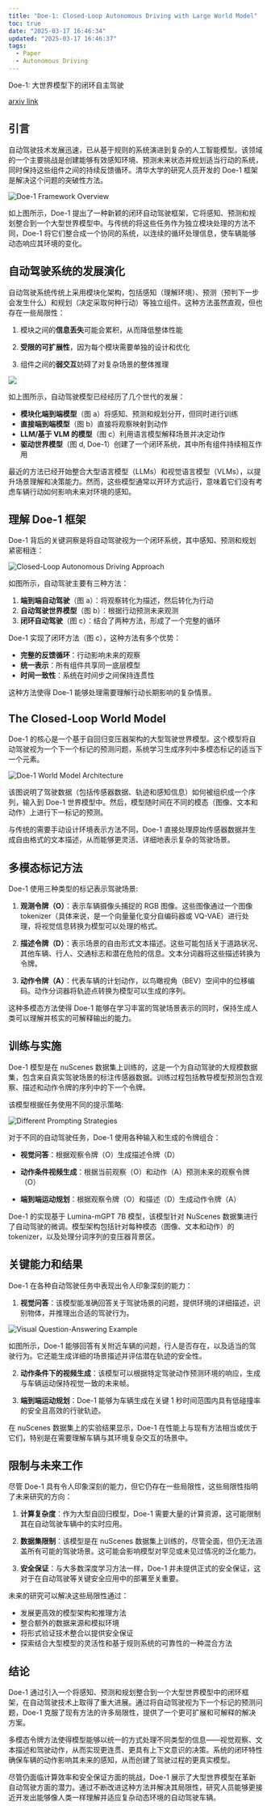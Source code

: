 ```yaml
---
title: "Doe-1: Closed-Loop Autonomous Driving with Large World Model"
toc: true
date: "2025-03-17 16:46:34"
updated: "2025-03-17 16:46:37"
tags:
  - Paper
  - Autonomous Driving
---
```


Doe-1: 大世界模型下的闭环自主驾驶

[arxiv link](https://arxiv.org/abs/2412.09627)

## 引言

自动驾驶技术发展迅速，已从基于规则的系统演进到复杂的人工智能模型。该领域的一个主要挑战是创建能够有效感知环境、预测未来状态并规划适当行动的系统，同时保持这些组件之间的持续反馈循环。清华大学的研究人员开发的 Doe-1 框架是解决这个问题的突破性方法。

![Doe-1 Framework Overview](F1.png)

如上图所示，Doe-1 提出了一种新颖的闭环自动驾驶框架，它将感知、预测和规划整合到一个大型世界模型中。与传统的将这些任务作为独立模块处理的方法不同，Doe-1 将它们整合成一个协同的系统，以连续的循环处理信息，使车辆能够动态响应其环境的变化。

## 自动驾驶系统的发展演化

自动驾驶系统传统上采用模块化架构，包括感知（理解环境）、预测（预判下一步会发生什么）和规划（决定采取何种行动）等独立组件。这种方法虽然直观，但也存在一些局限性：

1. 模块之间的**信息丢失**可能会累积，从而降低整体性能

2. **受限的可扩展性**，因为每个模块需要单独的设计和优化

3. 组件之间的**弱交互**妨碍了对复杂场景的整体推理

![](x3.png)

如上图所示，自动驾驶模型已经经历了几个世代的发展：

- **模块化端到端模型**（图 a）将感知、预测和规划分开，但同时进行训练
- **直接端到端模型**（图 b）直接将观察映射到动作
- **LLM/基于 VLM 的模型**（图 c）利用语言模型解释场景并决定动作
- **驱动世界模型**（图 d, Doe-1）创建了一个闭环系统，其中所有组件持续相互作用

最近的方法已经开始整合大型语言模型（LLMs）和视觉语言模型（VLMs），以提升场景理解和决策能力。然而，这些模型通常以开环方式运行，意味着它们没有考虑车辆行动如何影响未来对环境的感知。

## 理解 Doe-1 框架

Doe-1 背后的关键洞察是将自动驾驶视为一个闭环系统，其中感知、预测和规划紧密相连：

![Closed-Loop Autonomous Driving Approach](x4.png)

如图所示，自动驾驶主要有三种方法：

1. **端到端自动驾驶**（图 a）：将观察转化为描述，然后转化为行动
2. **自动驾驶世界模型**（图 b）：根据行动预测未来观测
3. **闭环自动驾驶**（图 c）：结合了两种方法，形成了一个完整的循环

Doe-1 实现了闭环方法（图 c），这种方法有多个优势：

- **完整的反馈循环**：行动影响未来的观察
- **统一表示**：所有组件共享同一底层模型
- **时间一致性**：系统在时间步之间保持连贯性

这种方法使得 Doe-1 能够处理需要理解行动长期影响的复杂情景。

## The Closed-Loop World Model

Doe-1 的核心是一个基于自回归变压器架构的大型驾驶世界模型。这个模型将自动驾驶视为一个下一个标记的预测问题，系统学习生成序列中多模态标记的适当下一个元素。

![Doe-1 World Model Architecture](x5.png)

该图说明了驾驶数据（包括传感器数据、轨迹和感知信息）如何被组织成一个序列，输入到 Doe-1 世界模型中。然后，模型随时间在不同的模态（图像、文本和动作）上进行下一标记的预测。

与传统的需要手动设计环境表示方法不同，Doe-1 直接处理原始传感器数据并生成自由格式的文本描述，从而能够更灵活、详细地表示复杂的驾驶场景。

## 多模态标记方法

Doe-1 使用三种类型的标记表示驾驶场景:

1. **观测令牌（O）**：表示车辆摄像头捕捉的 RGB 图像。这些图像通过一个图像 tokenizer（具体来说，是一个向量量化变分自编码器或 VQ-VAE）进行处理，将视觉信息转换为模型可以处理的格式。

2. **描述令牌（D）**：表示场景的自由形式文本描述。这些可能包括关于道路状况、其他车辆、行人、交通标志和潜在危险的信息。文本分词器将这些描述转换为令牌。

3. **动作令牌（A）**：代表车辆的计划动作，以鸟瞰视角（BEV）空间中的位移编码。动作分词器将轨迹点转换为模型可以生成的序列。

这种多模态方法使得 Doe-1 能够在学习丰富的驾驶场景表示的同时，保持生成人类可以理解并核实的可解释输出的能力。

## 训练与实施

Doe-1 模型是在 nuScenes 数据集上训练的，这是一个为自动驾驶的大规模数据集，包含来自真实驾驶场景的标注传感器数据。训练过程包括教导模型预测包含观察、描述和动作令牌的序列中的下一个令牌。

该模型根据任务使用不同的提示策略:

![Different Prompting Strategies](x6.png)

对于不同的自动驾驶任务，Doe-1 使用各种输入和生成的令牌组合：

- **视觉问答**：根据观察令牌（O）生成描述令牌（D）

- **动作条件视频生成**：根据当前观察（O）和动作（A）预测未来的观察令牌（O）

- **端到端运动规划**：根据观察令牌（O）和描述（D）生成动作令牌（A）

Doe-1 的实现基于 Lumina-mGPT 7B 模型，该模型针对 NuScenes 数据集进行了自动驾驶的微调。模型架构包括针对每种模态（图像、文本和动作）的 tokenizer，以及处理分词序列的变压器背景区。

## 关键能力和结果

Doe-1 在各种自动驾驶任务中表现出令人印象深刻的能力：

1. **视觉问答**：该模型能准确回答关于驾驶场景的问题，提供环境的详细描述，识别物体，并推理出合适的驾驶行为。

![Visual Question-Answering Example](x7.png)

如图所示，Doe-1 能够回答有关附近车辆的问题，行人是否存在，以及适当的驾驶行为。它还能生成详细的场景描述并评估潜在轨迹的安全性。

2. **动作条件下的视频生成**：该模型可以根据特定驾驶动作预测环境的响应，生成与车辆运动保持视觉一致的未来帧。

3. **端到端运动规划**：Doe-1 能够为车辆生成在关键 1 秒时间范围内具有低碰撞率的安全且高效的行驶轨迹。

在 nuScenes 数据集上的实验结果显示，Doe-1 在性能上与现有方法相当或优于它们，特别是在需要理解车辆与其环境复杂交互的场景中。

## 限制与未来工作

尽管 Doe-1 具有令人印象深刻的能力，但它仍存在一些局限性，这些局限性指明了未来研究的方向：

1. **计算复杂度**：作为大型自回归模型，Doe-1 需要大量的计算资源，这可能限制其在自动驾驶车辆中的实时应用。

2. **数据集限制**：该模型是在 nuScenes 数据集上训练的，尽管全面，但仍无法涵盖所有可能的驾驶场景。这可能会影响模型对罕见或未见过情况的泛化能力。

3. **安全保证**：与大多数深度学习方法一样，Doe-1 并未提供正式的安全保证，这对于在自动驾驶等关键安全应用中的部署至关重要。

未来的研究可以解决这些局限性通过：

- 发展更高效的模型架构和推理方法
- 整合额外的数据来源和模拟环境
- 将形式验证技术整合以提供安全保证
- 探索结合大型模型的灵活性和基于规则系统的可靠性的一种混合方法

## 结论

Doe-1 通过引入一个将感知、预测和规划整合到一个大型世界模型中的闭环框架，在自动驾驶技术上取得了重大进展。通过将自动驾驶视为下一个标记的预测问题，Doe-1 克服了现有方法的许多局限性，提供了一个更可扩展和可解释的解决方案。

多模态令牌方法使得模型能够以统一的方式处理不同类型的信息——视觉观察、文本描述和驾驶动作，从而实现更连贯、更具有上下文意识的决策。系统的闭环特性确保车辆的动作影响其未来的感知，从而创建了驾驶过程的更真实模型。

尽管仍面临计算效率和安全保证方面的挑战，Doe-1 展示了大型世界模型在革新自动驾驶方面的潜力。通过不断改进这种方法并解决其局限性，研究人员能够更接近开发出能够像人类一样理解并适应复杂动态环境的自动驾驶车辆。
